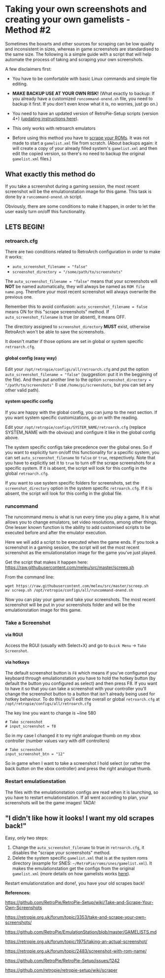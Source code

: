 # Taking your  own screenshots and creating your own gamelists - Method #2

Sometimes the boxarts and other sources for scraping can be low quality and inconsistent in sizes, whereas in game screenshots are standardised to the same size. The following is a simple guide with a script that will help automate the process of taking and scraping your own screenshots.

A few disclaimers first:

- You have to be comfortable with basic Linux commands and simple file editing.

- **MAKE BACKUP USE AT YOUR OWN RISK!** (What exactly to backup: If you already have a customized `runcommand-onend.sh` file, you need to backup it first. If you don't even know what it is, no worries, just go on.)

- You need to have an updated version of RetroPie-Setup scripts (version 4+) ([updating instructions here](https://retropie.org.uk/download/)).

- This only works with retroarch emulators

- Before using this method you have to [scrape your ROMs](https://github.com/RetroPie/RetroPie-Setup/wiki/scraper). It was not made to start a `gamelist.xml` file from scratch. (About backups again: it will create a copy of your already filled system's `gamelist.xml` and then edit the copied version, so there's no need to backup the original `gamelist.xml` files.)


## What exactly this method do

If you take a screenshot during a gaming session, the most recent screenshot will be the emulationstation image for this game. This task is done by a `runcommand-onend.sh` script.

Obviously, there are some conditions to make it happen, in order to let the user easily turn on/off this functionality.


## LETS BEGIN!

### retroarch.cfg

There are two conditions related to RetroArch configuration in order to make it works: 

- `auto_screenshot_filename = "false"`
- `screenshot_directory = "/some/path/to/screenshots"`

The `auto_screenshot_filename = "false"` means that your screenshots will **NOT** be named automatically, they will always be named as `ROM file name.png`. Therefore your most recent screenshot will always overwrite the previous one.

Remember this to avoid confusion: `auto_screenshot_filename = false` means ON for this "scrape screenshots" method. If `auto_screenshot_filename` is true (or absent), it means OFF.

The directory assigned to `screenshot_directory` **MUST** exist, otherwise RetroArch won't be able to save the screenshots.

It doesn't matter if those options are set in global or system specific `retroarch.cfg`.

#### global config (easy way)

Edit your `/opt/retropie/configs/all/retroarch.cfg` and put the option `auto_screenshot_filename = "false"` (suggestion: put it in the beggining of the file). And then put another line to the option `screenshot_directory = "/path/to/screenshots"` (I use `/home/pi/screenshots`, but you can set any other valid path).

#### system specific config

If you are happy with the global config, you can jump to the next section. If you want system specific customizations, go on with the reading.

Edit your `/opt/retropie/configs/SYSTEM_NAME/retroarch.cfg` (replace SYSTEM_NAME with the obvious) and configure it like in the global config above.

The system specific configs take precedence over the global ones. So if you want to explicitly turn on/off this functionality for a specific system, you can set `auto_screenshot_filename` to `false` or `true`, respectively. Note that you have to explicitly set it to `true` to turn off the scrape screenshots for a specific system. If it is absent, the script will look for this config in the global `retroarch.cfg`.

If you want to use system specific folders for screenshots, set the `screenshot_directory` option in the system specific `retroarch.cfg`. If it is absent, the script will look for this config in the global file.

### runcommand

The runcommand menu is what is run every time you play a game, It is what allows you to change emulators, set video resolutions, among other things. One lesser known function is the ability to add customised scripts to be executed before and after the emulator execution.

Here we will add a script to be executed when the game ends. If you took a screenshot in a gaming session, the script will set the most recent screenshot as the emulationstation image for the game you've just played.

Get the script that makes it happen here: https://raw.githubusercontent.com/meleu/src/master/screep.sh

From the command line:

```
wget https://raw.githubusercontent.com/meleu/src/master/screep.sh
mv screep.sh /opt/retropie/configs/all/runcommand-onend.sh
```

Now you can play your game and take your screenshots. The most recent screenshot will be put in your screenshots folder and will be the emulationstation image for this game.


### Take a Screenshot

#### via RGUI

Access the RGUI (usually with Select+X) and go to `Quick Menu` -> `Take Screenshot`.


#### via hotkeys
 
The default screenshot button is `F8` which means if you've configured your keyboard through emulationstation you have to hold the hotkey button (by default the button you configured as select) and then press F8. If you want to have it so that you can take a screenshot with your controller you'll change the screenshot button to a button that isn't already being used for hotkey behaviour. To do this you'll edit the overall or global `retroarch.cfg` at
`/opt/retropie/configs/all/retroarch.cfg`

The key line you want to change is ~line 580
```
# Take screenshot
# input_screenshot = f8
```
So in my case I changed it to my right analogue thumb on my xbox controller (number values vary with diff controllers)
```
# Take screenshot
input_screenshot_btn = "12"
```

So in game when I want to take a screenshot I hold select (or rather the back button on the xbox controller) and press the right analogue thumb.


### Restart emulationstation

The files with the emulationstation configs are read when it is launching, so you have to restart emulationstation. If all went according to plan, your screenshots will be the game images! TADA!


## "I didn't like how it looks! I want my old scrapes back!"

Easy, only two steps:

1. Change the `auto_screenshot_filename` to true in `retroarch.cfg`, it disables the "scrape your screenshots" method.
2. Delete the system specific `gamelist.xml` that is at the system roms directory (example for SNES: `~/RetroPie/roms/snes/gamelist.xml`). It makes the emulationstation get the configs from the original `gamelist.xml` (more details on how gamelists works [here](https://github.com/RetroPie/EmulationStation/blob/master/GAMELISTS.md)).

Restart emulationstation and done!, you have your old scrapes back!


**References:**

https://github.com/RetroPie/RetroPie-Setup/wiki/Take-and-Scrape-Your-Own-Screenshots

https://retropie.org.uk/forum/topic/3353/take-and-scrape-your-own-screenshots/

https://github.com/RetroPie/EmulationStation/blob/master/GAMELISTS.md

https://retropie.org.uk/forum/topic/1975/taking-an-actual-screenshot/

https://retropie.org.uk/forum/topic/2483/screenshot-with-rom-name/

https://github.com/RetroPie/RetroPie-Setup/issues/1242

https://github.com/retropie/retropie-setup/wiki/scraper

